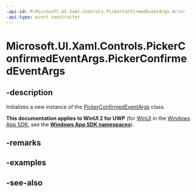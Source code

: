 ```yaml
---
-api-id: M:Microsoft.UI.Xaml.Controls.PickerConfirmedEventArgs.#ctor
-api-type: winrt constructor
---
```


<!-- Method syntax
public PickerConfirmedEventArgs()
-->

# Microsoft.UI.Xaml.Controls.PickerConfirmedEventArgs.PickerConfirmedEventArgs

## -description
Initializes a new instance of the [PickerConfirmedEventArgs](pickerconfirmedeventargs.md) class.

**This documentation applies to WinUI 2 for UWP** (for [WinUI](/windows/apps/winui/winui3/) in the [Windows App SDK](/windows/apps/windows-app-sdk/), see the **[Windows App SDK namespaces](/windows/windows-app-sdk/api/winrt/)**).

## -remarks

## -examples

## -see-also
